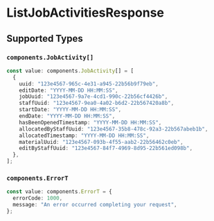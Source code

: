 # ListJobActivitiesResponse


## Supported Types

### `components.JobActivity[]`

```typescript
const value: components.JobActivity[] = [
  {
    uuid: "123e4567-965c-4e31-a945-22b56b9f79eb",
    editDate: "YYYY-MM-DD HH:MM:SS",
    jobUuid: "123e4567-9a7e-4cd1-990c-22b56cf4426b",
    staffUuid: "123e4567-9ea0-4a02-b6d2-22b567420a8b",
    startDate: "YYYY-MM-DD HH:MM:SS",
    endDate: "YYYY-MM-DD HH:MM:SS",
    hasBeenOpenedTimestamp: "YYYY-MM-DD HH:MM:SS",
    allocatedByStaffUuid: "123e4567-35b8-478c-92a3-22b567abeb1b",
    allocatedTimestamp: "YYYY-MM-DD HH:MM:SS",
    materialUuid: "123e4567-093b-4f55-aab2-22b56462c0eb",
    editByStaffUuid: "123e4567-84f7-4969-8d95-22b561ed098b",
  },
];
```

### `components.ErrorT`

```typescript
const value: components.ErrorT = {
  errorCode: 1000,
  message: "An error occurred completing your request",
};
```


